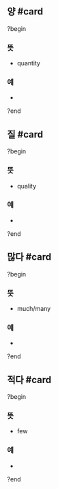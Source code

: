 
## 양 #card
?begin
### 뜻
- quantity
### 예
-
?end


## 질 #card
?begin
### 뜻
- quality
### 예
-
?end


## 많다 #card
?begin
### 뜻
- much/many
### 예
-
?end


## 적다 #card
?begin
### 뜻
- few
### 예
-
<!--SR:!2025-07-10,45,250-->
?end

